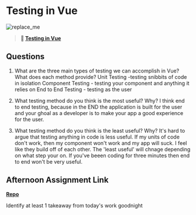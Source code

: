 # Testing in Vue

![replace_me](https://codeworks.blob.core.windows.net/public/assets/img/illustrations/placeholder.svg)

> **📖 [Testing in Vue](https://codeworksacademy.com/fs-student-guide/resources/wk8-9/04-Vue-Testing)**

## Questions

1. What are the three main types of testing we can accomplish in Vue? What does each method provide?
Unit Testing -testing snibbits of code in isolation
Component Testing - testing your component and anything it relies on
End to End Testing - testing as the user

2. What testing method do you think is the most useful? Why?
I think end to end testing, because in the END the application is built for the user and your ghoal as a developer is to make your app a good experience for the user. 

3. What testing method do you think is the least useful? Why?
It's hard to argue that testing anything in code is less useful. If my units of code don't work, then my component won't work and my app will suck. I feel like they build off of each other. The 'least useful' will chnage depending on what step your on. If you've beeen coding for three minutes then end to end won't be very useful. 
## Afternoon Assignment Link

**[Repo](https://github.com/JacksonHagen/capstone)**

Identify at least 1 takeaway from today's work goodnight
